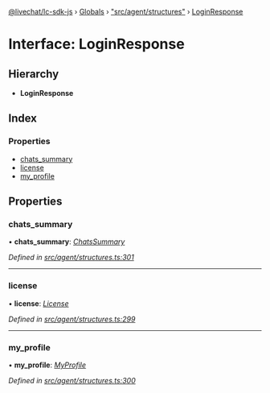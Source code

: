 [@livechat/lc-sdk-js](../README.md) › [Globals](../globals.md) › ["src/agent/structures"](../modules/_src_agent_structures_.md) › [LoginResponse](_src_agent_structures_.loginresponse.md)

# Interface: LoginResponse

## Hierarchy

* **LoginResponse**

## Index

### Properties

* [chats_summary](_src_agent_structures_.loginresponse.md#chats_summary)
* [license](_src_agent_structures_.loginresponse.md#license)
* [my_profile](_src_agent_structures_.loginresponse.md#my_profile)

## Properties

###  chats_summary

• **chats_summary**: *[ChatsSummary](_src_objects_index_.chatssummary.md)*

*Defined in [src/agent/structures.ts:301](https://github.com/livechat/lc-sdk-js/blob/04572ce/src/agent/structures.ts#L301)*

___

###  license

• **license**: *[License](_src_agent_structures_.license.md)*

*Defined in [src/agent/structures.ts:299](https://github.com/livechat/lc-sdk-js/blob/04572ce/src/agent/structures.ts#L299)*

___

###  my_profile

• **my_profile**: *[MyProfile](_src_objects_index_.myprofile.md)*

*Defined in [src/agent/structures.ts:300](https://github.com/livechat/lc-sdk-js/blob/04572ce/src/agent/structures.ts#L300)*
